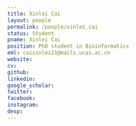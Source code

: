 ```yaml
---
title: Xinlei Cai
layout: people
permalink: /people/xinlei_cai
status: Student
pname: Xinlei Cai
position: PhD student in Bioinformatics
eml: caixinlei21@mails.ucas.ac.cn
website: 
cv: 
github: 
linkedin:
google_scholar: 
twitter: 
facebook: 
instagram:
desp: 
---
```

